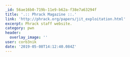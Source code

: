 ```yaml
---
_id: 56ae16b0-719b-11e9-b62a-f38e7a63294f
title: '.:: Phrack Magazine ::.'
link: 'http://phrack.org/papers/jit_exploitation.html'
excerpt: Phrack staff website.
category: pwn
header:
  overlay_image: ''
user: corb3nik
date: '2019-05-08T14:12:40.084Z'
---
```


